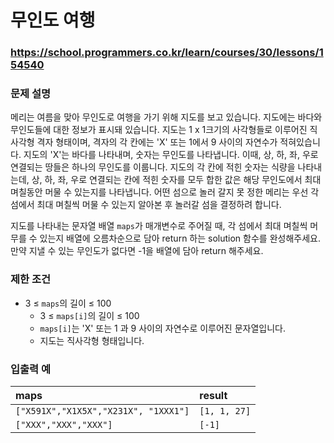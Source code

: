 # 무인도 여행

### https://school.programmers.co.kr/learn/courses/30/lessons/154540

### 문제 설명

메리는 여름을 맞아 무인도로 여행을 가기 위해 지도를 보고 있습니다. 지도에는 바다와 무인도들에 대한 정보가 표시돼 있습니다. 지도는 1 x 1크기의 사각형들로 이루어진 직사각형 격자 형태이며, 격자의 각 칸에는 'X' 또는 1에서 9 사이의 자연수가 적혀있습니다. 지도의 'X'는 바다를 나타내며, 숫자는 무인도를 나타냅니다. 이때, 상, 하, 좌, 우로 연결되는 땅들은 하나의 무인도를 이룹니다. 지도의 각 칸에 적힌 숫자는 식량을 나타내는데, 상, 하, 좌, 우로 연결되는 칸에 적힌 숫자를 모두 합한 값은 해당 무인도에서 최대 며칠동안 머물 수 있는지를 나타냅니다. 어떤 섬으로 놀러 갈지 못 정한 메리는 우선 각 섬에서 최대 며칠씩 머물 수 있는지 알아본 후 놀러갈 섬을 결정하려 합니다.

지도를 나타내는 문자열 배열 `maps`가 매개변수로 주어질 때, 각 섬에서 최대 며칠씩 머무를 수 있는지 배열에 오름차순으로 담아 return 하는 solution 함수를 완성해주세요. 만약 지낼 수 있는 무인도가 없다면 -1을 배열에 담아 return 해주세요.

### 제한 조건

-   3 ≤ `maps`의 길이 ≤ 100
    -   3 ≤ `maps[i]`의 길이 ≤ 100
    -   `maps[i]`는 'X' 또는 1 과 9 사이의 자연수로 이루어진 문자열입니다.
    -   지도는 직사각형 형태입니다.

### 입출력 예

| maps                                 | result       |
| :----------------------------------- | :----------- |
| `["X591X","X1X5X","X231X", "1XXX1"]` | `[1, 1, 27]` |
| `["XXX","XXX","XXX"]`                | `[-1]`       |
